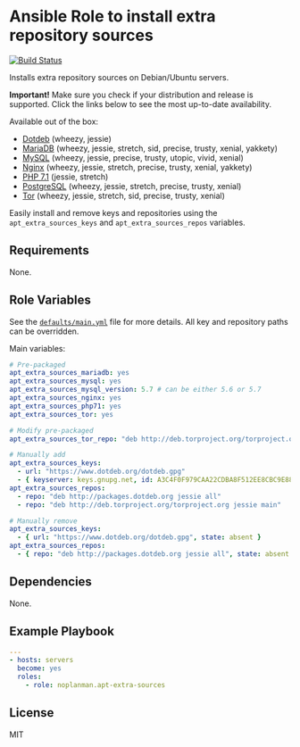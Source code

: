 # Ansible Role to install extra repository sources

[![Build Status][travis-build-status]][travis-tests]

Installs extra repository sources on Debian/Ubuntu servers.

**Important!** Make sure you check if your distribution and release is supported. Click the links below to see the most up-to-date availability.

Available out of the box:
- [Dotdeb][setup-dotdeb] (wheezy, jessie)
- [MariaDB][setup-mariadb] (wheezy, jessie, stretch, sid, precise, trusty, xenial, yakkety)
- [MySQL][setup-mysql] (wheezy, jessie, precise, trusty, utopic, vivid, xenial)
- [Nginx][setup-nginx] (wheezy, jessie, stretch, precise, trusty, xenial, yakkety)
- [PHP 7.1][setup-php71] (jessie, stretch)
- [PostgreSQL][setup-postgresql] (wheezy, jessie, stretch, precise, trusty, xenial)
- [Tor][setup-tor] (wheezy, jessie, stretch, sid, precise, trusty, xenial)

Easily install and remove keys and repositories using the `apt_extra_sources_keys` and `apt_extra_sources_repos` variables.

## Requirements

None.

## Role Variables

See the [`defaults/main.yml`][defaults] file for more details.
All key and repository paths can be overridden.

Main variables:

```yaml
# Pre-packaged
apt_extra_sources_mariadb: yes
apt_extra_sources_mysql: yes
apt_extra_sources_mysql_version: 5.7 # can be either 5.6 or 5.7
apt_extra_sources_nginx: yes
apt_extra_sources_php71: yes
apt_extra_sources_tor: yes

# Modify pre-packaged
apt_extra_sources_tor_repo: "deb http://deb.torproject.org/torproject.org tor-experimental-0.3.2.x-stretch main"

# Manually add
apt_extra_sources_keys:
  - url: "https://www.dotdeb.org/dotdeb.gpg"
  - { keyserver: keys.gnupg.net, id: A3C4F0F979CAA22CDBA8F512EE8CBC9E886DDD89 }
apt_extra_sources_repos:
  - repo: "deb http://packages.dotdeb.org jessie all"
  - repo: "deb http://deb.torproject.org/torproject.org jessie main"

# Manually remove
apt_extra_sources_keys:
  - { url: "https://www.dotdeb.org/dotdeb.gpg", state: absent }
apt_extra_sources_repos:
  - { repo: "deb http://packages.dotdeb.org jessie all", state: absent }
```

## Dependencies

None.

## Example Playbook

```yaml
---
- hosts: servers
  become: yes
  roles:
    - role: noplanman.apt-extra-sources
```

## License

MIT

[travis-build-status]: https://travis-ci.org/noplanman/ansible-role-apt-extra-sources.svg?branch=master "Travis-CI Build Status"
[travis-tests]: https://travis-ci.org/noplanman/ansible-role-apt-extra-sources "Travis-CI Tests"
[defaults]: https://github.com/noplanman/ansible-role-apt-extra-sources/blob/master/defaults/main.yml "Default variables"
[setup-dotdeb]: https://www.dotdeb.org/instructions/ "Setup Dotdeb repository"
[setup-mariadb]: https://downloads.mariadb.org/mariadb/repositories/ "Setup MariaDB repository"
[setup-mysql]: https://dev.mysql.com/doc/mysql-apt-repo-quick-guide/en/#repo-qg-apt-repo-manual-setup "Setup MySQL repository"
[setup-nginx]: https://nginx.org/en/linux_packages.html#stable "Setup Nginx repository"
[setup-php71]: https://packages.sury.org/php/README.txt "Setup PHP 7.1 repository"
[setup-postgresql]: https://www.postgresql.org/download/linux/ "Setup PostgreSQL"
[setup-tor]: https://www.torproject.org/docs/debian.html.en "Setup Tor repository"
